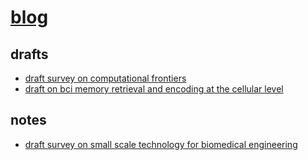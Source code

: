 # [blog](https://2345425fsasd.github.io/blog)

## drafts 

- [draft survey on computational frontiers](https://2345425fsasd.github.io/blog/drafts/DRAFT_Survey_on_Computational_Frontiers.pdf)
- [draft on bci memory retrieval and encoding at the cellular level](https://2345425fsasd.github.io/blog/drafts/DRAFT_BCI_Memory_Retrieval_and_Encoding_at_the_Cellular_Level.pdf)

## notes

- [draft survey on small scale technology for biomedical engineering](https://2345425fsasd.github.io/blog/drafts/DRAFT_Survey_on_Small_Scale_Technology_for_BME.pdf)
